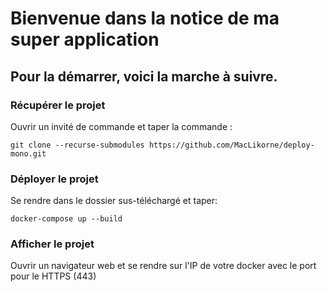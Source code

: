 # Bienvenue dans la notice de ma super application

## Pour la démarrer, voici la marche à suivre.

### Récupérer le projet
Ouvrir un invité de commande et taper la commande :

    git clone --recurse-submodules https://github.com/MacLikorne/deploy-mono.git

### Déployer le projet
Se rendre dans le dossier sus-téléchargé et taper:

    docker-compose up --build

### Afficher le projet
Ouvrir un navigateur web et se rendre sur l'IP de votre docker avec le port pour le HTTPS (443)